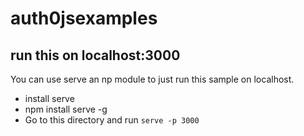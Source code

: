 # auth0jsexamples

## run this on localhost:3000
You can use serve an np module to just run this sample on localhost.
- install serve
- npm install serve -g
- Go to this directory and run `serve -p 3000`
